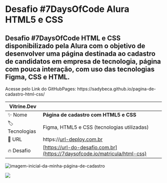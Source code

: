# Desafio #7DaysOfCode Alura HTML5 e CSS
<h2>Desafio #7DaysOfCode HTML e CSS disponibilizado pela Alura com o objetivo de desenvolver uma página destinada ao cadastro de candidatos em empresa de tecnologia, página com pouca interação, com uso das tecnologias Figma, CSS e HTML.</h2>

<p>Acesse pelo Link do GitHubPages: https://sadybeca.github.io/pagina-de-cadastro-html-css/</p>

| Vitrine.Dev |     |
| -------------  | --- |
| :sparkles: Nome        | **Página de cadastro com HTML5 e CSS**
| :label: Tecnologias | Figma, HTML5 e CSS (tecnologias utilizadas)
| :rocket: URL         | https://[url-deploy.com.br](https://sadybeca.github.io/pagina-de-cadastro-html-css/)
| :fire: Desafio     | [https://url-do-desafio.com.br](https://7daysofcode.io/matricula/html-css)

<!-- Inserir imagem com a #vitrinedev ao final do link -->

![imagem-inicial-da-minha-página-de-cadastro](https://github.com/SadyBeca/pagina-de-cadastro-html-css/assets/134239560/28ed4af3-8746-4a92-877b-1e51856a8d6c#vitrinedev)



![](https://github.com/SadyBeca/pagina-de-cadastro-html-css/assets/134239560/5c48663b-0ff0-44a4-99ec-91516c6e596b)

